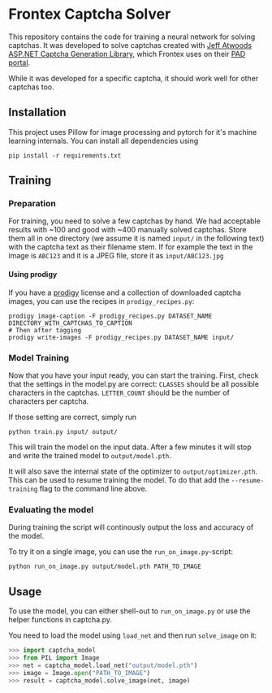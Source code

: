 # Frontex Captcha Solver

This repository contains the code for training a neural network for solving captchas.
It was developed to solve captchas created with [Jeff Atwoods ASP.NET Captcha Generation Library](https://www.codeproject.com/Articles/8751/A-CAPTCHA-Server-Control-for-ASP-NET), which Frontex uses on their [PAD portal](https://pad.frontex.europa.eu/Token/Create).

While it was developed for a specific captcha, it should work well for other captchas too.

## Installation

This project uses Pillow for image processing and pytorch for it's machine learning internals.
You can install all dependencies using

```
pip install -r requirements.txt
```

## Training

### Preparation

For training, you need to solve a few captchas by hand.
We had acceptable results with ~100 and good with ~400 manually solved captchas.
Store them all in one directory (we assume it is named `input/` in the following text) with the captcha text as their filename stem.
If for example the text in the image is `ABC123` and it is a JPEG file, store it as `input/ABC123.jpg` 

#### Using prodigy

If you have a [prodigy](https://prodi.gy/) license and a collection of downloaded captcha images, you can use the recipes in `prodigy_recipes.py`:

```
prodigy image-caption -F prodigy_recipes.py DATASET_NAME DIRECTORY_WITH_CAPTCHAS_TO_CAPTION
# Then after tagging
prodigy write-images -F prodigy_recipes.py DATASET_NAME input/
```

### Model Training

Now that you have your input ready, you can start the training.
First, check that the settings in the model.py are correct:
`CLASSES` should be all possible characters in the captchas.
`LETTER_COUNT` should be the number of characters per captcha.

If those setting are correct, simply run

```
python train.py input/ output/
```

This will train the model on the input data.
After a few minutes it will stop and write the trained model to `output/model.pth`.

It will also save the internal state of the optimizer to `output/optimizer.pth`.
This can be used to resume training the model.
To do that add the `--resume-training` flag to the command line above.

### Evaluating the model

During training the script will continously output the loss and accuracy of the model.

To try it on a single image, you can use the `run_on_image.py`-script:

```
python run_on_image.py output/model.pth PATH_TO_IMAGE
```

## Usage

To use the model, you can either shell-out to `run_on_image.py` or use the helper functions in captcha.py.

You need to load the model using `load_net` and then run `solve_image` on it:

```python
>>> import captcha_model
>>> from PIL import Image
>>> net = captcha_model.load_net("output/model.pth")
>>> image = Image.open("PATH_TO_IMAGE")
>>> result = captcha_model.solve_image(net, image)
```
